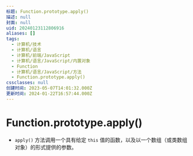 ```yaml
---
标题: Function.prototype.apply()
描述: null
封面: null
uid: 20240123112806916
aliases: []
tags:
  - 计算机/技术
  - 计算机/语言
  - 计算机/前端/JavaScript
  - 计算机/语言/JavaScript/内置对象
  - Function
  - 计算机/语言/JavaScript/方法
  - Function.prototype.apply()
cssclasses: null
创建时间: 2023-05-07T14:01:32.000Z
更新时间: 2024-01-22T16:57:44.000Z
---
```


# Function.prototype.apply()

- `apply()` 方法调用一个具有给定 `this` 值的函数，以及以一个数组（或类数组对象）的形式提供的参数。
